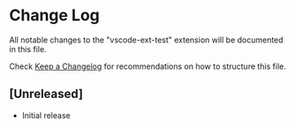 # Change Log

All notable changes to the "vscode-ext-test" extension will be documented in this file.

Check [Keep a Changelog](http://keepachangelog.com/) for recommendations on how to structure this file.

## [Unreleased]

- Initial release